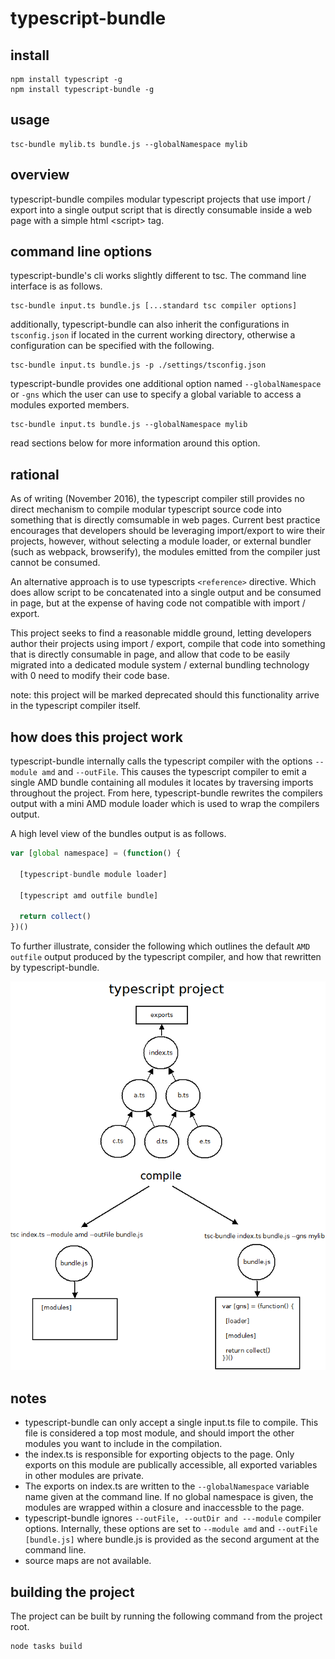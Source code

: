 # typescript-bundle

## install
```
npm install typescript -g
npm install typescript-bundle -g 
```
## usage

```
tsc-bundle mylib.ts bundle.js --globalNamespace mylib
```

## overview

typescript-bundle compiles modular typescript projects that use import / export into a single 
output script that is directly consumable inside a web page with a simple html &lt;script&gt; 
tag. 

## command line options

typescript-bundle's cli works slightly different to tsc. The command line interface is as follows.

```
tsc-bundle input.ts bundle.js [...standard tsc compiler options]
```
additionally, typescript-bundle can also inherit the configurations in ```tsconfig.json``` if located
in the current working directory, otherwise a configuration can be specified with the following.

```
tsc-bundle input.ts bundle.js -p ./settings/tsconfig.json
```
typescript-bundle provides one additional option named ```--globalNamespace``` or ```-gns``` which the
user can use to specify a global variable to access a modules exported members.

```
tsc-bundle input.ts bundle.js --globalNamespace mylib
```

read sections below for more information around this option.

## rational

As of writing (November 2016), the typescript compiler still provides no direct mechanism to compile
modular typescript source code into something that is directly comsumable in web pages. Current
best practice encourages that developers should be leveraging import/export to wire their projects, 
however, without selecting a module loader, or external bundler (such as webpack, browserify), 
the modules emitted from the compiler just cannot be consumed.

An alternative approach is to use typescripts ```<reference>``` directive. Which does allow script to 
be concatenated into a single output and be consumed in page, but at the expense of having code 
not compatible with import / export. 

This project seeks to find a reasonable middle ground, letting developers author their projects using
import / export, compile that code into something that is directly consumable in page, and allow that 
code to be easily migrated into a dedicated module system / external bundling technology with 0 need 
to modify their code base. 

note: this project will be marked deprecated should this functionality arrive in the typescript compiler
itself.

## how does this project work

typescript-bundle internally calls the typescript compiler with the options ```--module amd``` and
```--outFile```. This causes the typescript compiler to emit a single AMD bundle containing all modules
it locates by traversing imports throughout the project. From here, typescript-bundle rewrites the 
compilers output with a mini AMD module loader which is used to wrap the compilers output.

A high level view of the bundles output is as follows.

```javascript
var [global namespace] = (function() {

  [typescript-bundle module loader]

  [typescript amd outfile bundle]

  return collect()
})()
```
To further illustrate, consider the following which outlines the default ```AMD outfile``` output
produced by the typescript compiler, and how that rewritten by typescript-bundle.

![diagram](./doc/diagram.png)

## notes

- typescript-bundle can only accept a single input.ts file to compile. This file is considered a top most module, 
and should import the other modules you want to include in the compilation.
- the index.ts is responsible for exporting objects to the page. Only exports on this module are publically accessible, 
all exported variables in other modules are private. 
- The exports on index.ts are written to the ```--globalNamespace``` variable name given at the command line. If no global 
namespace is given, the modules are wrapped within a closure and inaccessble to the page.
- typescript-bundle ignores ```--outFile, --outDir and ---module``` compiler options.  Internally, these options are set
to ```--module amd``` and ```--outFile [bundle.js]``` where bundle.js is provided as the second argument at the command line.
- source maps are not available. 

## building the project
The project can be built by running the following command from the project root.
```
node tasks build
```